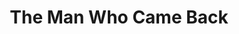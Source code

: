---
title: The Man Who Came Back
year: 1928
opening_date: 1928-12-04
closing_date: 1928-12-05
layout: productions
image:
image_caption:
image_credit:
playbill:
category:
details:
  Theatre: Theatre Jacksonville
cast:
  Olive: Agnes Towers
  2nd Girl: Dorothy Tracy
  Capt. Gallon: Douglas Haygood
  Henry Potter: E.S. Beauchamp-Nobbs
  Sam Shew Sing: Ed Goodman
  Mrs. Isabel Gaynes: Helen McCants
  Tom Potter: Isaac Peiser
  Tommy: Harry Lewis
  Marcelle: Marguerite Chiasson
  Binskie: Morris Diamond
  Capt. Trevelan: P.R. Greenfield
  Reisling: Tom Cashen
  Griggs: Fred Boston
  Gibson: George W. Simmons
  Waiter: J.F. Bryan
  1st Girl: Jerry McClellan
  Crowd:
    - Eugene LeaMond
    - Gertrude Smith
    - Kingston Newman
    - Margaret Haygood
    - Olivia Fitzgerald
    - Ralph Cooper
    - Stuart Cavanagh
crew:
  Director: Paul Stuart Buchanan
understudies:
orchestra:
external_links:
---